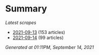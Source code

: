 # Summary
*Latest scrapes*
* [2021-09-13](https://github.com/nuuuwan/news_lk/blob/data/news_lk.2021-09-13.json) (153 articles)
* [2021-09-14](https://github.com/nuuuwan/news_lk/blob/data/news_lk.2021-09-14.json) (99 articles)

*Generated at 01:11PM, September 14, 2021*